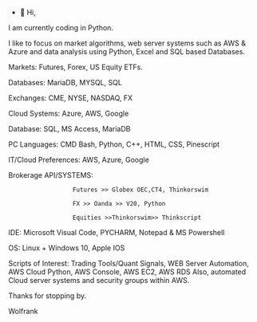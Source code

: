 - 👋 Hi, 

I am currently coding in Python. 

I like to focus on market algorithms, web server systems such as AWS & Azure and data analysis using Python, Excel and SQL based Databases. 

Markets:  Futures, Forex, US Equity ETFs.

Databases:  MariaDB, MYSQL, SQL

Exchanges:  CME, NYSE, NASDAQ, FX 

Cloud Systems:  Azure, AWS, Google

Database: SQL, MS Access, MariaDB 

PC Languages:  CMD Bash, Python, C++, HTML, CSS, Pinescript 

IT/Cloud Preferences:  AWS, Azure, Google 

Brokerage API/SYSTEMS: 
                     
                      Futures >> Globex OEC,CT4, Thinkorswim
                      
                      FX >> Oanda >> V20, Python 
                      
                      Equities >>Thinkorswim>> Thinkscript
                      
                      

IDE:  Microsoft  Visual Code, PYCHARM, Notepad & MS Powershell  

OS: Linux + Windows 10, Apple IOS 

Scripts of Interest: Trading Tools/Quant Signals, WEB Server Automation, AWS Cloud Python, AWS Console, AWS EC2, AWS RDS 
Also, automated Cloud server systems and security groups within AWS.  

Thanks for stopping by.

Wolfrank





